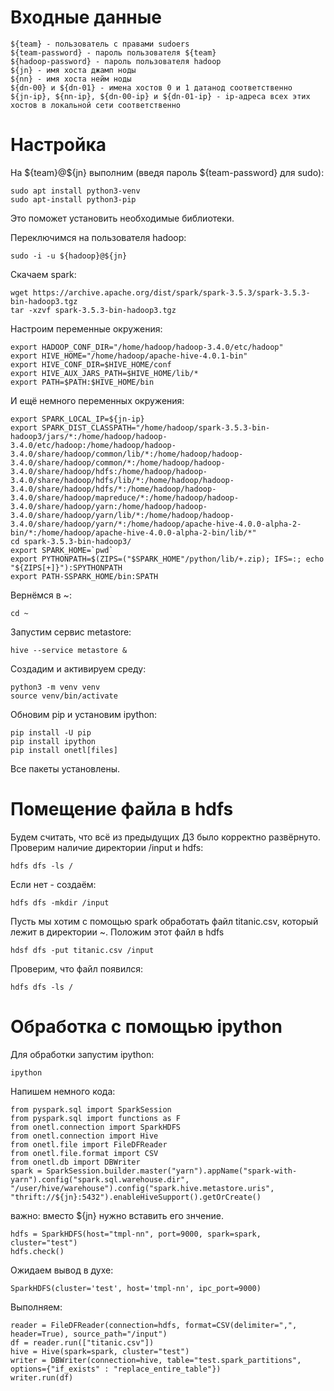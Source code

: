 # Входные данные

```
${team} - пользователь с правами sudoers
${team-password} - пароль пользователя ${team}
${hadoop-password} - пароль пользователя hadoop
${jn} - имя хоста джамп ноды
${nn} - имя хоста нейм ноды
${dn-00} и ${dn-01} - имена хостов 0 и 1 датанод соответственно
${jn-ip}, ${nn-ip}, ${dn-00-ip} и ${dn-01-ip} - ip-адреса всех этих хостов в локальной сети соответственно
```

# Настройка

На \${team}@\${jn} выполним (введя пароль ${team-password} для sudo):

```
sudo apt install python3-venv
sudo apt-install python3-pip
```

Это поможет установить необходимые библиотеки.

Переключимся на пользователя hadoop:

```
sudo -i -u ${hadoop}@${jn}
```

Скачаем spark:

```
wget https://archive.apache.org/dist/spark/spark-3.5.3/spark-3.5.3-bin-hadoop3.tgz
tar -xzvf spark-3.5.3-bin-hadoop3.tgz
```

Настроим переменные окружения:

```
export HADOOP_CONF_DIR="/home/hadoop/hadoop-3.4.0/etc/hadoop"
export HIVE_HOME="/home/hadoop/apache-hive-4.0.1-bin"
export HIVE_CONF_DIR=$HIVE_HOME/conf
export HIVE_AUX_JARS_PATH=$HIVE_HOME/lib/*
export PATH=$PATH:$HIVE_HOME/bin
```

И ещё немного переменных окружения:

```
export SPARK_LOCAL_IP=${jn-ip}
export SPARK_DIST_CLASSPATH="/home/hadoop/spark-3.5.3-bin-hadoop3/jars/*:/home/hadoop/hadoop-3.4.0/etc/hadoop:/home/hadoop/hadoop-3.4.0/share/hadoop/common/lib/*:/home/hadoop/hadoop-3.4.0/share/hadoop/common/*:/home/hadoop/hadoop-3.4.0/share/hadoop/hdfs:/home/hadoop/hadoop-3.4.0/share/hadoop/hdfs/lib/*:/home/hadoop/hadoop-3.4.0/share/hadoop/hdfs/*:/home/hadoop/hadoop-3.4.0/share/hadoop/mapreduce/*:/home/hadoop/hadoop-3.4.0/share/hadoop/yarn:/home/hadoop/hadoop-3.4.0/share/hadoop/yarn/lib/*:/home/hadoop/hadoop-3.4.0/share/hadoop/yarn/*:/home/hadoop/apache-hive-4.0.0-alpha-2-bin/*:/home/hadoop/apache-hive-4.0.0-alpha-2-bin/lib/*"
cd spark-3.5.3-bin-hadoop3/
export SPARK_HOME=`pwd`
export PYTHONPATH=$(ZIPS=("$SPARK_HOME"/python/lib/+.zip); IFS=:; echo "${ZIPS[+]}"):SPYTHONPATH
export PATH-SSPARK_HOME/bin:SPATH
```

Вернёмся в ~:

```
cd ~
```

Запустим сервис metastore:

```
hive --service metastore &
```

Создадим и активируем среду:

```
python3 -m venv venv
source venv/bin/activate
```

Обновим pip и установим ipython:

```
pip install -U pip
pip install ipython
pip install onetl[files]
```

Все пакеты установлены.

# Помещение файла в hdfs

Будем считать, что всё из предыдущих ДЗ было корректно развёрнуто. Проверим наличие директории /input и hdfs:

```
hdfs dfs -ls /
```

Если нет - создаём:

```
hdfs dfs -mkdir /input
```

Пусть мы хотим с помощью spark обработать файл titanic.csv, который лежит в директории ~. Положим этот файл в hdfs

```
hdsf dfs -put titanic.csv /input
```

Проверим, что файл появился:

```
hdfs dfs -ls /
```

# Обработка с помощью ipython

Для обработки запустим ipython:

```
ipython
```

Напишем немного кода:

```
from pyspark.sql import SparkSession
from pyspark.sql import functions as F
from onetl.connection import SparkHDFS
from onetl.connection import Hive
from onetl.file import FileDFReader
from onetl.file.format import CSV
from onetl.db import DBWriter
spark = SparkSession.builder.master("yarn").appName("spark-with-yarn").config("spark.sql.warehouse.dir", "/user/hive/warehouse").config("spark.hive.metastore.uris", "thrift://${jn}:5432").enableHiveSupport().getOrCreate()
```

важно: вместо ${jn} нужно вставить его знчение.

```
hdfs = SparkHDFS(host="tmpl-nn", port=9000, spark=spark, cluster="test")
hdfs.check()
```

Ожидаем вывод в духе:

```
SparkHDFS(cluster='test', host='tmpl-nn', ipc_port=9000)
```

Выполняем:

```
reader = FileDFReader(connection=hdfs, format=CSV(delimiter=",", header=True), source_path="/input")
df = reader.run(["titanic.csv"])
hive = Hive(spark=spark, cluster="test")
writer = DBWriter(connection=hive, table="test.spark_partitions", options={"if_exists" : "replace_entire_table"})
writer.run(df)
```
